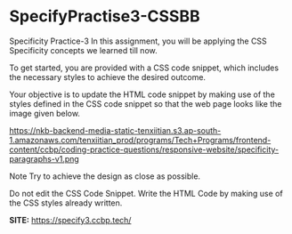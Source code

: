 # SpecifyPractise3-CSSBB

Specificity Practice-3
In this assignment, you will be applying the CSS Specificity concepts we learned till now.

To get started, you are provided with a CSS code snippet, which includes the necessary styles to achieve the desired outcome.

Your objective is to update the HTML code snippet by making use of the styles defined in the CSS code snippet so that the web page looks like the image given below.

https://nkb-backend-media-static-tenxiitian.s3.ap-south-1.amazonaws.com/tenxiitian_prod/programs/Tech+Programs/frontend-content/ccbp/coding-practice-questions/responsive-website/specificity-paragraphs-v1.png


Note
Try to achieve the design as close as possible.

Do not edit the CSS Code Snippet. Write the HTML Code by making use of the CSS styles already written.

**SITE:**  https://specify3.ccbp.tech/
